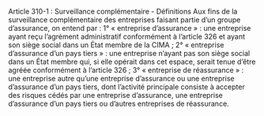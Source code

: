 Article 310-1 : Surveillance complémentaire - Définitions
Aux fins de la surveillance complémentaire des entreprises faisant partie d’un groupe d’assurance, on entend par :
1° « entreprise d’assurance » : une entreprise ayant reçu l’agrément administratif conformément à l’article 326 et ayant son siège social dans un État membre de la CIMA ;
2° « entreprise d’assurance d’un pays tiers » : une entreprise n’ayant pas son siège social dans un État membre qui, si elle opérait dans cet espace, serait tenue d’être agréée conformément à l’article 326 ;
3° « entreprise de réassurance » : une entreprise autre qu’une entreprise d’assurance ou une entreprise d’assurance d’un pays tiers, dont l’activité principale consiste à accepter des risques cédés par une entreprise d’assurance, une entreprise d’assurance d’un pays tiers ou d’autres entreprises de réassurance.
